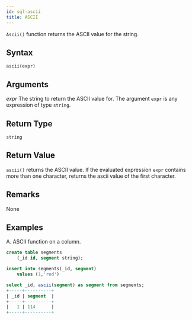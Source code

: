 ```yaml
---
id: sql-ascii
title: ASCII
---
```


`Ascii()` function returns the ASCII value for the string.

## Syntax

```
ascii(expr)
```

## Arguments

_expr_
The string to return the ASCII value for. The argument `expr` is any expression of type `string`.
 

## Return Type
`string`

## Return Value
`ascii()` returns the ASCII value. If the evaluated expression `expr` contains more than one character, returns the ascii value of the first character. 

## Remarks
None

## Examples
A. ASCII function on a column.

```sql
create table segments
    (_id id, segment string);

insert into segments(_id, segment)
    values (1,'red')

select _id, ascii(segment) as segment from segments;
+-----+----------+
| _id | segment  |
+-----+----------+
|   1 | 114      |
+-----+----------+
```
